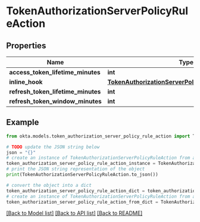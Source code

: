 # TokenAuthorizationServerPolicyRuleAction


## Properties

Name | Type | Description | Notes
------------ | ------------- | ------------- | -------------
**access_token_lifetime_minutes** | **int** |  | [optional] 
**inline_hook** | [**TokenAuthorizationServerPolicyRuleActionInlineHook**](TokenAuthorizationServerPolicyRuleActionInlineHook.md) |  | [optional] 
**refresh_token_lifetime_minutes** | **int** |  | [optional] 
**refresh_token_window_minutes** | **int** |  | [optional] 

## Example

```python
from okta.models.token_authorization_server_policy_rule_action import TokenAuthorizationServerPolicyRuleAction

# TODO update the JSON string below
json = "{}"
# create an instance of TokenAuthorizationServerPolicyRuleAction from a JSON string
token_authorization_server_policy_rule_action_instance = TokenAuthorizationServerPolicyRuleAction.from_json(json)
# print the JSON string representation of the object
print(TokenAuthorizationServerPolicyRuleAction.to_json())

# convert the object into a dict
token_authorization_server_policy_rule_action_dict = token_authorization_server_policy_rule_action_instance.to_dict()
# create an instance of TokenAuthorizationServerPolicyRuleAction from a dict
token_authorization_server_policy_rule_action_from_dict = TokenAuthorizationServerPolicyRuleAction.from_dict(token_authorization_server_policy_rule_action_dict)
```
[[Back to Model list]](../README.md#documentation-for-models) [[Back to API list]](../README.md#documentation-for-api-endpoints) [[Back to README]](../README.md)


